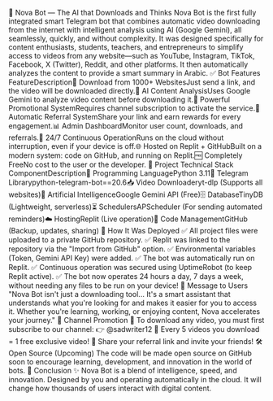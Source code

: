 🚀 Nova Bot — The AI that Downloads and Thinks
Nova Bot is the first fully integrated smart Telegram bot that combines automatic video downloading from the internet with intelligent analysis using AI (Google Gemini), all seamlessly, quickly, and without complexity.
It was designed specifically for content enthusiasts, students, teachers, and entrepreneurs to simplify access to videos from any website—such as YouTube, Instagram, TikTok, Facebook, X (Twitter), Reddit, and other platforms. It then automatically analyzes the content to provide a smart summary in Arabic.
✅ Bot Features
FeatureDescription🎥 Download from 1000+ WebsitesJust send a link, and the video will be downloaded directly.🧠 AI Content AnalysisUses Google Gemini to analyze video content before downloading it.🔐 Powerful Promotional SystemRequires channel subscription to activate the service.📣 Automatic Referral SystemShare your link and earn rewards for every engagement.📊 Admin DashboardMonitor user count, downloads, and referrals.🔄 24/7 Continuous OperationRuns on the cloud without interruption, even if your device is off.🌐 Hosted on Replit + GitHubBuilt on a modern system: code on GitHub, and running on Replit.🆓 Completely FreeNo cost to the user or the developer.
🔧 Project Technical Stack
ComponentDescription🐍 Programming LanguagePython 3.11🤖 Telegram Librarypython-telegram-bot==20.6📥 Video Downloaderyt-dlp (Supports all websites)🧠 Artificial IntelligenceGoogle Gemini API (Free)🗄️ DatabaseTinyDB (Lightweight, serverless)⏳ SchedulersAPScheduler (For sending automated reminders)☁️ HostingReplit (Live operation)📂 Code ManagementGitHub (Backup, updates, sharing)
🔗 How It Was Deployed
✅ All project files were uploaded to a private GitHub repository.
✅ Replit was linked to the repository via the "Import from GitHub" option.
✅ Environmental variables (Token, Gemini API Key) were added.
✅ The bot was automatically run on Replit.
✅ Continuous operation was secured using UptimeRobot (to keep Replit active).
✅ The bot now operates 24 hours a day, 7 days a week, without needing any files to be run on your device!
💬 Message to Users
"Nova Bot isn't just a downloading tool...
It's a smart assistant that understands what you're looking for and makes it easier for you to access it.
Whether you're learning, working, or enjoying content, Nova accelerates your journey."
📢 Channel Promotion
🔔 To download any video, you must first subscribe to our channel:
👉 @sadwriter12
🎁 Every 5 videos you download = 1 free exclusive video!
🔗 Share your referral link and invite your friends!
🛠️ Open Source (Upcoming)
The code will be made open source on GitHub soon to encourage learning, development, and innovation in the world of bots.
🏁 Conclusion
✨ Nova Bot is a blend of intelligence, speed, and innovation.
Designed by you and operating automatically in the cloud.
It will change how thousands of users interact with digital content.
